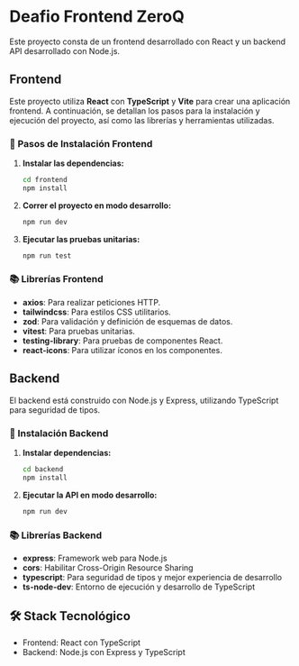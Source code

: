 # Deafio Frontend ZeroQ

Este proyecto consta de un frontend desarrollado con React y un backend API desarrollado con Node.js.

## Frontend

Este proyecto utiliza **React** con **TypeScript** y **Vite** para crear una aplicación frontend. A continuación, se detallan los pasos para la instalación y ejecución del proyecto, así como las librerías y herramientas utilizadas.

### 🚀 Pasos de Instalación Frontend

1. **Instalar las dependencias:**
    ```sh
    cd frontend
    npm install
    ```

2. **Correr el proyecto en modo desarrollo:**
    ```sh
    npm run dev
    ```

3. **Ejecutar las pruebas unitarias:**
    ```sh
    npm run test
    ```

### 📚 Librerías Frontend

- **axios**: Para realizar peticiones HTTP.
- **tailwindcss**: Para estilos CSS utilitarios.
- **zod**: Para validación y definición de esquemas de datos.
- **vitest**: Para pruebas unitarias.
- **testing-library**: Para pruebas de componentes React.
- **react-icons**: Para utilizar íconos en los componentes.

## Backend

El backend está construido con Node.js y Express, utilizando TypeScript para seguridad de tipos.

### 🚀 Instalación Backend

1. **Instalar dependencias:**
    ```sh
    cd backend
    npm install
    ```

2. **Ejecutar la API en modo desarrollo:**
    ```sh
    npm run dev
    ```

### 📚 Librerías Backend

- **express**: Framework web para Node.js
- **cors**: Habilitar Cross-Origin Resource Sharing
- **typescript**: Para seguridad de tipos y mejor experiencia de desarrollo
- **ts-node-dev**: Entorno de ejecución y desarrollo de TypeScript

## 🛠️ Stack Tecnológico

- Frontend: React con TypeScript
- Backend: Node.js con Express y TypeScript